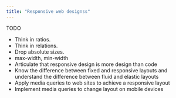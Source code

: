 ```yaml
---
title: "Responsive web designss"
---
```


TODO

- Think in ratios.
- Think in relations.
- Drop absolute sizes.
- max-width, min-width
- Articulate that responsive design is more design than code
- Know the difference between fixed and responsive layouts and understand the difference between fluid and elastic layouts
- Apply media queries to web sites to achieve a responsive layout
- Implement media queries to change layout on mobile devices
